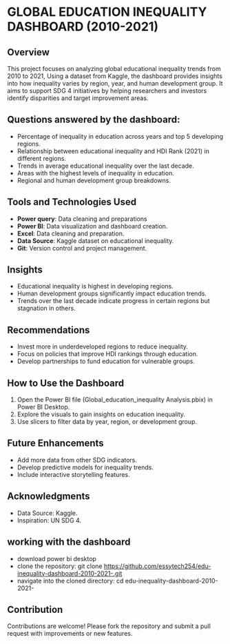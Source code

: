  #  GLOBAL EDUCATION INEQUALITY DASHBOARD (2010-2021)

## Overview
This project focuses on analyzing global educational inequality trends from 2010 to 2021, Using a dataset from Kaggle, the dashboard provides insights into how inequality varies by
region, year, and human development group. It aims to support SDG 4 initiatives by helping researchers and investors identify disparities and target improvement areas.

## Questions answered by the dashboard:
- Percentage of inequality in education across years and top 5 developing regions.
- Relationship between educational inequality and HDI Rank (2021) in different regions.
- Trends in average educational inequality over the last decade.
- Areas with the highest levels of inequality in education.
- Regional and human development group breakdowns.
  
##  Tools and Technologies Used
-  **Power query**: Data cleaning and preparations
- **Power BI**: Data visualization and dashboard creation.
- **Excel**: Data cleaning and preparation.
- **Data Source**: Kaggle dataset on educational inequality.
- **Git**: Version control and project management.

## Insights
-  Educational inequality is highest in developing regions.
-  Human development groups significantly impact education trends.
-  Trends over the last decade indicate progress in certain regions but stagnation in others.

## Recommendations
- Invest more in underdeveloped regions to reduce inequality.
- Focus on policies that improve HDI rankings through education.
- Develop partnerships to fund education for vulnerable groups.

## How to Use the Dashboard
1. Open the Power BI file (Global_education_inequality Analysis.pbix) in Power BI Desktop.
2. Explore the visuals to gain insights on education inequality.
3. Use slicers to filter data by year, region, or development group.

## Future Enhancements
- Add more data from other SDG indicators.
- Develop predictive models for inequality trends.
- Include interactive storytelling features.

## Acknowledgments
- Data Source: Kaggle.
- Inspiration: UN SDG 4.


 ## working with the dashboard
 - download power bi desktop
 - clone the repository:  git clone https://github.com/essytech254/edu-inequality-dashboard-2010-2021-.git
 - navigate into the cloned directory: cd edu-inequality-dashboard-2010-2021-



## Contribution
Contributions are welcome! Please fork the repository and submit a pull request with improvements or new features.
